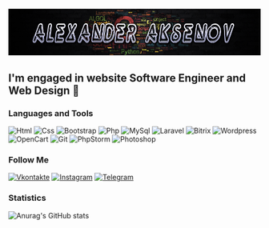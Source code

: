 [![Header](https://github.com/grantdesign/grantdesign/blob/main/assets/header.png)](https://github.com/grantdesign)

## I'm engaged in website Software Engineer and Web Design 👋

### Languages and Tools
![Html](https://img.shields.io/badge/-Html-17171a?style=for-the-badge&logo=html5)
![Css](https://img.shields.io/badge/-Css-17171a?style=for-the-badge&logo=css3)
![Bootstrap](https://img.shields.io/badge/-Bootstrap-17171a?style=for-the-badge&logo=bootstrap)
![Php](https://img.shields.io/badge/-Php-17171a?style=for-the-badge&logo=php)
![MySql](https://img.shields.io/badge/-MySql-17171a?style=for-the-badge&logo=mysql)
![Laravel](https://img.shields.io/badge/-Laravel-17171a?style=for-the-badge&logo=laravel)
![Bitrix](https://img.shields.io/badge/-Bitrix-17171a?style=for-the-badge&logo=bitrix)
![Wordpress](https://img.shields.io/badge/-Wordpress-17171a?style=for-the-badge&logo=wordpress)
![OpenCart](https://img.shields.io/badge/-OpenCart-17171a?style=for-the-badge&logo=opencart)
![Git](https://img.shields.io/badge/-Git-17171a?style=for-the-badge&logo=git)
![PhpStorm](https://img.shields.io/badge/-PhpStorm-17171a?style=for-the-badge&logo=phpstorm)
![Photoshop](https://img.shields.io/badge/-Photoshop-17171a?style=for-the-badge&logo=photoshop)

### Follow Me
[![Vkontakte](https://img.shields.io/badge/-Vkontakte-17171a?style=for-the-badge&logo=vk)](https://vk.com/thegrant)
[![Instagram](https://img.shields.io/badge/-Instagram-17171a?style=for-the-badge&logo=instagram)](https://www.instagram.com/thegrant71)
[![Telegram](https://img.shields.io/badge/-Telegram-17171a?style=for-the-badge&logo=telegram)](https://t.me/thegrant71)

### Statistics
![Anurag's GitHub stats](https://github-readme-stats.vercel.app/api?username=grantdesign&show_icons=true&theme=radical)
